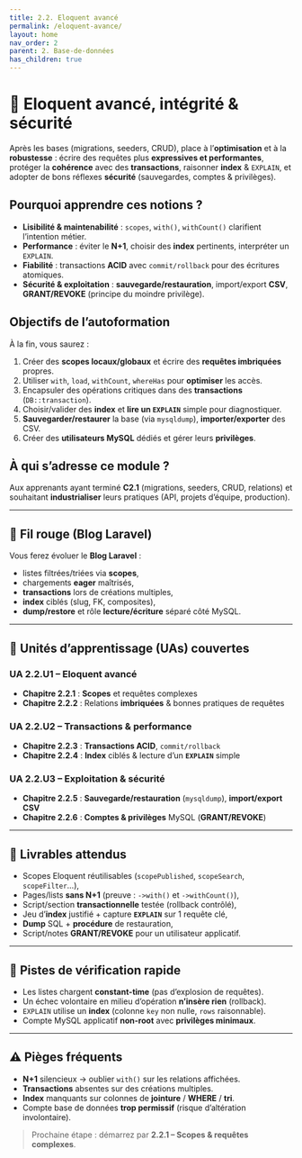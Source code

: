 ```yaml
---
title: 2.2. Eloquent avancé
permalink: /eloquent-avance/
layout: home
nav_order: 2
parent: 2. Base-de-données
has_children: true
---
```


# 🧩 Eloquent avancé, intégrité & sécurité

Après les bases (migrations, seeders, CRUD), place à l’**optimisation** et à la **robustesse** : écrire des requêtes plus **expressives et performantes**, protéger la **cohérence** avec des **transactions**, raisonner **index** & `EXPLAIN`, et adopter de bons réflexes **sécurité** (sauvegardes, comptes & privilèges).

## Pourquoi apprendre ces notions ?
- **Lisibilité & maintenabilité** : `scopes`, `with()`, `withCount()` clarifient l’intention métier.  
- **Performance** : éviter le **N+1**, choisir des **index** pertinents, interpréter un `EXPLAIN`.  
- **Fiabilité** : transactions **ACID** avec `commit/rollback` pour des écritures atomiques.  
- **Sécurité & exploitation** : **sauvegarde/restauration**, import/export **CSV**, **GRANT/REVOKE** (principe du moindre privilège).

## Objectifs de l’autoformation
À la fin, vous saurez :
1. Créer des **scopes locaux/globaux** et écrire des **requêtes imbriquées** propres.  
2. Utiliser `with`, `load`, `withCount`, `whereHas` pour **optimiser** les accès.  
3. Encapsuler des opérations critiques dans des **transactions** (`DB::transaction`).  
4. Choisir/valider des **index** et **lire un `EXPLAIN`** simple pour diagnostiquer.  
5. **Sauvegarder/restaurer** la base (via `mysqldump`), **importer/exporter** des CSV.  
6. Créer des **utilisateurs MySQL** dédiés et gérer leurs **privilèges**.

## À qui s’adresse ce module ?
Aux apprenants ayant terminé **C2.1** (migrations, seeders, CRUD, relations) et souhaitant **industrialiser** leurs pratiques (API, projets d’équipe, production).

---

## 🔗 Fil rouge (Blog Laravel)
Vous ferez évoluer le **Blog Laravel** :  
- listes filtrées/triées via **scopes**,  
- chargements **eager** maîtrisés,  
- **transactions** lors de créations multiples,  
- **index** ciblés (slug, FK, composites),  
- **dump/restore** et rôle **lecture/écriture** séparé côté MySQL.

---

## 📘 Unités d’apprentissage (UAs) couvertes

### UA 2.2.U1 – Eloquent avancé
- **Chapitre 2.2.1** : **Scopes** et requêtes complexes  
- **Chapitre 2.2.2** : Relations **imbriquées** & bonnes pratiques de requêtes

### UA 2.2.U2 – Transactions & performance
- **Chapitre 2.2.3** : **Transactions ACID**, `commit/rollback`  
- **Chapitre 2.2.4** : **Index** ciblés & lecture d’un **`EXPLAIN`** simple

### UA 2.2.U3 – Exploitation & sécurité
- **Chapitre 2.2.5** : **Sauvegarde/restauration** (`mysqldump`), **import/export CSV**  
- **Chapitre 2.2.6** : **Comptes & privilèges** MySQL (**GRANT/REVOKE**)

---

## 🧾 Livrables attendus
- Scopes Eloquent réutilisables (`scopePublished`, `scopeSearch`, `scopeFilter`…),  
- Pages/lists **sans N+1** (preuve : `->with()` et `->withCount()`),  
- Script/section **transactionnelle** testée (rollback contrôlé),  
- Jeu d’**index** justifié + capture **`EXPLAIN`** sur 1 requête clé,  
- **Dump** SQL + **procédure** de restauration,  
- Script/notes **GRANT/REVOKE** pour un utilisateur applicatif.

---

## 🧭 Pistes de vérification rapide
- Les listes chargent **constant-time** (pas d’explosion de requêtes).  
- Un échec volontaire en milieu d’opération **n’insère rien** (rollback).  
- `EXPLAIN` utilise un **index** (colonne `key` non nulle, `rows` raisonnable).  
- Compte MySQL applicatif **non-root** avec **privilèges minimaux**.

---

## ⚠️ Pièges fréquents
- **N+1** silencieux → oublier `with()` sur les relations affichées.  
- **Transactions** absentes sur des créations multiples.  
- **Index** manquants sur colonnes de **jointure** / **WHERE** / **tri**.  
- Compte base de données **trop permissif** (risque d’altération involontaire).

> Prochaine étape : démarrez par **2.2.1 – Scopes & requêtes complexes**.

